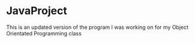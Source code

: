 # JavaProject
This is an updated version of the program I was working on for my Object Orientated Programming class
